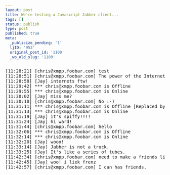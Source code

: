 ```yaml
---
layout: post
title: We're testing a Javascript Jabber client...
tags: []
status: publish
type: post
published: true
meta:
  _publicize_pending: '1'
  ljID: '953'
  original_post_id: '1100'
  _wp_old_slug: '1100'
---
```

<pre>
[11:28:21] [chris@xmpp.foobar.com] test
[11:28:51] [chris@xmpp.foobar.com] The power of the Internet
[11:28:58] [Jay] internets ftw!
[11:29:42] *** chris@xmpp.foobar.com is Offline
[11:29:55] *** chris@xmpp.foobar.com is Online
[11:30:02] [Jay] miss me?
[11:30:10] [chris@xmpp.foobar.com] No :-)
[11:31:11] *** chris@xmpp.foobar.com is Offline [Replaced by new connection]
[11:31:13] *** chris@xmpp.foobar.com is Online
[11:31:19] [Jay] it's spiffy!!!!
[11:31:24] [Jay] hi ward!
[11:31:44] [chris@xmpp.foobar.com] hello
[11:32:06] *** chris@xmpp.foobar.com is Offline
[11:32:14] *** chris@xmpp.foobar.com is Online
[11:32:20] [Jay] wooo!
[11:33:14] [Jay] Jabber is not a truck.
[11:33:25] [Jay] It's like a series of tubes.
[11:42:34] [chris@xmpp.foobar.com] need to make a friends list
[11:42:45] [Jay] woo! i liek frenz
[11:42:57] [chris@xmpp.foobar.com] I can has friends.
</pre>
